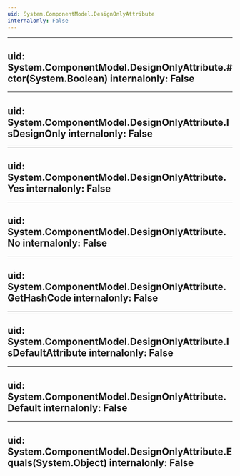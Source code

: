 ```yaml
---
uid: System.ComponentModel.DesignOnlyAttribute
internalonly: False
---
```


---
uid: System.ComponentModel.DesignOnlyAttribute.#ctor(System.Boolean)
internalonly: False
---

---
uid: System.ComponentModel.DesignOnlyAttribute.IsDesignOnly
internalonly: False
---

---
uid: System.ComponentModel.DesignOnlyAttribute.Yes
internalonly: False
---

---
uid: System.ComponentModel.DesignOnlyAttribute.No
internalonly: False
---

---
uid: System.ComponentModel.DesignOnlyAttribute.GetHashCode
internalonly: False
---

---
uid: System.ComponentModel.DesignOnlyAttribute.IsDefaultAttribute
internalonly: False
---

---
uid: System.ComponentModel.DesignOnlyAttribute.Default
internalonly: False
---

---
uid: System.ComponentModel.DesignOnlyAttribute.Equals(System.Object)
internalonly: False
---
